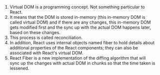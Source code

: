1. Virtual DOM is a programming concept. Not something particular to React.
2. It means that the DOM is stored in-memory (this in-memory DOM is called virtual DOM) and if there are any changes, this in-memory DOM gets modified first and the sync up with the actual DOM happens later, based on these changes.
3. This process is called reconciliation.
4. In addition, React uses internal objects named fiber to hold details about additional properties of the React components; they can also be associated with React's virtual DOM.
5. React Fiber is a new implementation of the diffing algorithm that will sync up the changes with actual DOM in chunks so that the time taken is lessened.